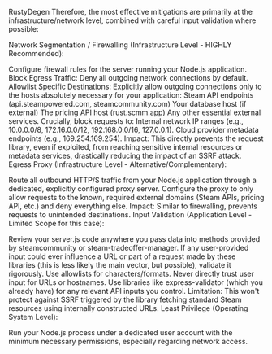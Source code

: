 RustyDegen
Therefore, the most effective mitigations are primarily at the infrastructure/network level, combined with careful input validation where possible:

Network Segmentation / Firewalling (Infrastructure Level - HIGHLY Recommended):

Configure firewall rules for the server running your Node.js application.
Block Egress Traffic: Deny all outgoing network connections by default.
Allowlist Specific Destinations: Explicitly allow outgoing connections only to the hosts absolutely necessary for your application:
Steam API endpoints (api.steampowered.com, steamcommunity.com)
Your database host (if external)
The pricing API host (rust.scmm.app)
Any other essential external services.
Crucially, block requests to:
Internal network IP ranges (e.g., 10.0.0.0/8, 172.16.0.0/12, 192.168.0.0/16, 127.0.0.1).
Cloud provider metadata endpoints (e.g., 169.254.169.254).
Impact: This directly prevents the request library, even if exploited, from reaching sensitive internal resources or metadata services, drastically reducing the impact of an SSRF attack.
Egress Proxy (Infrastructure Level - Alternative/Complementary):

Route all outbound HTTP/S traffic from your Node.js application through a dedicated, explicitly configured proxy server.
Configure the proxy to only allow requests to the known, required external domains (Steam APIs, pricing API, etc.) and deny everything else.
Impact: Similar to firewalling, prevents requests to unintended destinations.
Input Validation (Application Level - Limited Scope for this case):

Review your server.js code anywhere you pass data into methods provided by steamcommunity or steam-tradeoffer-manager.
If any user-provided input could ever influence a URL or part of a request made by these libraries (this is less likely the main vector, but possible), validate it rigorously.
Use allowlists for characters/formats.
Never directly trust user input for URLs or hostnames.
Use libraries like express-validator (which you already have) for any relevant API inputs you control.
Limitation: This won't protect against SSRF triggered by the library fetching standard Steam resources using internally constructed URLs.
Least Privilege (Operating System Level):

Run your Node.js process under a dedicated user account with the minimum necessary permissions, especially regarding network access.
